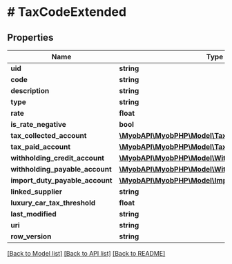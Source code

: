 # # TaxCodeExtended

## Properties

Name | Type | Description | Notes
------------ | ------------- | ------------- | -------------
**uid** | **string** |  | [optional] 
**code** | **string** |  | [optional] 
**description** | **string** |  | [optional] 
**type** | **string** |  | [optional] 
**rate** | **float** |  | [optional] 
**is_rate_negative** | **bool** |  | [optional] 
**tax_collected_account** | [**\MyobAPI\MyobPHP\Model\TaxCollectedAccount**](TaxCollectedAccount.md) |  | [optional] 
**tax_paid_account** | [**\MyobAPI\MyobPHP\Model\TaxPaidAccount**](TaxPaidAccount.md) |  | [optional] 
**withholding_credit_account** | [**\MyobAPI\MyobPHP\Model\WithholdingCreditAccount**](WithholdingCreditAccount.md) |  | [optional] 
**withholding_payable_account** | [**\MyobAPI\MyobPHP\Model\WithholdingPayableAccount**](WithholdingPayableAccount.md) |  | [optional] 
**import_duty_payable_account** | [**\MyobAPI\MyobPHP\Model\ImportDutyPayableAccount**](ImportDutyPayableAccount.md) |  | [optional] 
**linked_supplier** | **string** |  | [optional] 
**luxury_car_tax_threshold** | **float** |  | [optional] 
**last_modified** | **string** |  | [optional] 
**uri** | **string** |  | [optional] 
**row_version** | **string** |  | [optional] 

[[Back to Model list]](../../README.md#documentation-for-models) [[Back to API list]](../../README.md#documentation-for-api-endpoints) [[Back to README]](../../README.md)


